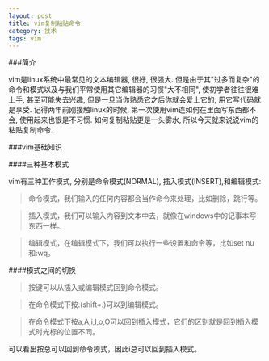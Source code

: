 ```yaml
---
layout: post
title: vim复制粘贴命令
category: 技术
tags: vim
---
```



###简介



vim是linux系统中最常见的文本编辑器, 很好, 很强大. 但是由于其"过多而复杂"的命令和模式以及与我们平常使用其它编辑器的习惯"大不相同", 使初学者往往很难上手, 甚至可能失去兴趣, 但是一旦当你熟悉它之后你就会爱上它的, 用它写代码就是享受. 记得两年前刚接触linux的时候, 第一次使用vim连如何在里面写东西都不会, 使用起来也很是不习惯. 如何复制粘贴更是一头雾水, 所以今天就来说说vim的粘贴复制命令.


###vim基础知识


####三种基本模式


vim有三种工作模式, 分别是命令模式(NORMAL), 插入模式(INSERT),和编辑模式:

>命令模式，我们输入的任何内容都会当作命令来处理，比如删除，跳行等。

>插入模式，我们可以输入内容到文本中去，就像在windows中的记事本写东西一样。

>编辑模式，在编辑模式下，我们可以执行一些设置和命令等，比如set nu和:wq。


####模式之间的切换


>按<esc>键可以从插入或编辑模式回到命令模式。

>在命令模式下按:(shift+:)可以到编辑模式。

>在命令模式下按a,A,i,I,o,O可以回到插入模式，它们的区别就是回到插入模式时光标的位置不同。

可以看出按<esc>总可以回到命令模式，因此<esc>i总可以回到插入模式。
